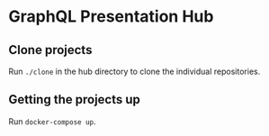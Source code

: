 # GraphQL Presentation Hub

## Clone projects

Run `./clone` in the hub directory to clone the individual repositories.

## Getting the projects up

Run `docker-compose up`.
